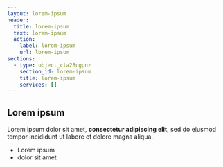 ```yaml
---
layout: lorem-ipsum
header:
  title: lorem-ipsum
  text: lorem-ipsum
  action:
    label: lorem-ipsum
    url: lorem-ipsum
sections:
  - type: object_cta28cgpnz
    section_id: lorem-ipsum
    title: lorem-ipsum
    services: []
---
```

## Lorem ipsum

Lorem ipsum dolor sit amet, **consectetur adipiscing elit**, sed do eiusmod tempor incididunt ut labore et dolore magna aliqua.

- Lorem ipsum
- dolor sit amet